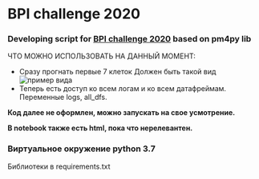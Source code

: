 # BPI challenge 2020

### Developing script for [BPI challenge 2020](https://icpmconference.org/2020/bpi-challenge/) based on pm4py lib

ЧТО МОЖНО ИСПОЛЬЗОВАТЬ НА ДАННЫЙ МОМЕНТ:
* Сразу прогнать первые 7 клеток
Должен быть такой вид ![пример вида]((https://github.com/verwindle/BPI/blob/devel/view.png?raw=true))
* Теперь есть доступ ко всем логам и ко всем датафреймам. Переменные logs, all_dfs.

__Код далее не оформлен, можно запускать на свое усмотрение.__

__В notebook также есть html, пока что нерелевантен.__

### Виртуальное окружение python 3.7
  Библиотеки в requirements.txt
